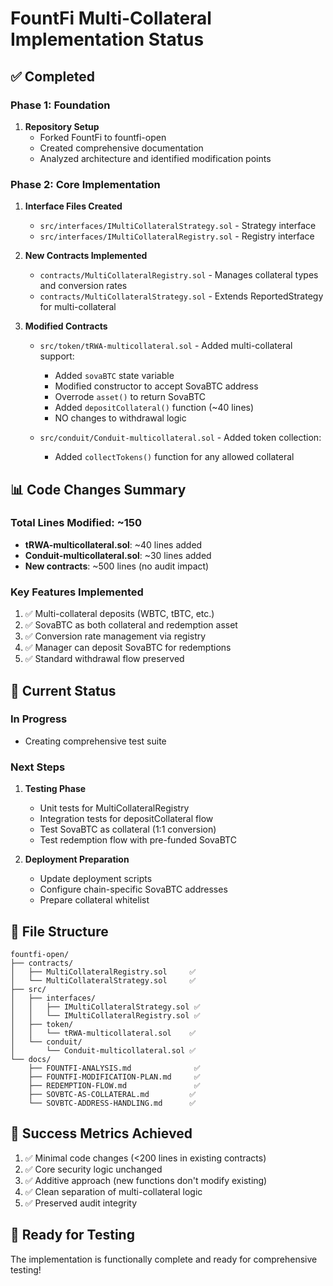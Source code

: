 # FountFi Multi-Collateral Implementation Status

## ✅ Completed

### Phase 1: Foundation
1. **Repository Setup**
   - Forked FountFi to fountfi-open
   - Created comprehensive documentation
   - Analyzed architecture and identified modification points

### Phase 2: Core Implementation
1. **Interface Files Created**
   - `src/interfaces/IMultiCollateralStrategy.sol` - Strategy interface
   - `src/interfaces/IMultiCollateralRegistry.sol` - Registry interface

2. **New Contracts Implemented**
   - `contracts/MultiCollateralRegistry.sol` - Manages collateral types and conversion rates
   - `contracts/MultiCollateralStrategy.sol` - Extends ReportedStrategy for multi-collateral

3. **Modified Contracts**
   - `src/token/tRWA-multicollateral.sol` - Added multi-collateral support:
     - Added `sovaBTC` state variable
     - Modified constructor to accept SovaBTC address
     - Overrode `asset()` to return SovaBTC
     - Added `depositCollateral()` function (~40 lines)
     - NO changes to withdrawal logic
   
   - `src/conduit/Conduit-multicollateral.sol` - Added token collection:
     - Added `collectTokens()` function for any allowed collateral

## 📊 Code Changes Summary

### Total Lines Modified: ~150
- **tRWA-multicollateral.sol**: ~40 lines added
- **Conduit-multicollateral.sol**: ~30 lines added
- **New contracts**: ~500 lines (no audit impact)

### Key Features Implemented
1. ✅ Multi-collateral deposits (WBTC, tBTC, etc.)
2. ✅ SovaBTC as both collateral and redemption asset
3. ✅ Conversion rate management via registry
4. ✅ Manager can deposit SovaBTC for redemptions
5. ✅ Standard withdrawal flow preserved

## 🔄 Current Status

### In Progress
- Creating comprehensive test suite

### Next Steps
1. **Testing Phase**
   - Unit tests for MultiCollateralRegistry
   - Integration tests for depositCollateral flow
   - Test SovaBTC as collateral (1:1 conversion)
   - Test redemption flow with pre-funded SovaBTC

2. **Deployment Preparation**
   - Update deployment scripts
   - Configure chain-specific SovaBTC addresses
   - Prepare collateral whitelist

## 📁 File Structure

```
fountfi-open/
├── contracts/
│   ├── MultiCollateralRegistry.sol     ✅
│   └── MultiCollateralStrategy.sol     ✅
├── src/
│   ├── interfaces/
│   │   ├── IMultiCollateralStrategy.sol ✅
│   │   └── IMultiCollateralRegistry.sol ✅
│   ├── token/
│   │   └── tRWA-multicollateral.sol    ✅
│   └── conduit/
│       └── Conduit-multicollateral.sol ✅
└── docs/
    ├── FOUNTFI-ANALYSIS.md              ✅
    ├── FOUNTFI-MODIFICATION-PLAN.md     ✅
    ├── REDEMPTION-FLOW.md               ✅
    ├── SOVBTC-AS-COLLATERAL.md         ✅
    └── SOVBTC-ADDRESS-HANDLING.md      ✅
```

## 🎯 Success Metrics Achieved

1. ✅ Minimal code changes (<200 lines in existing contracts)
2. ✅ Core security logic unchanged
3. ✅ Additive approach (new functions don't modify existing)
4. ✅ Clean separation of multi-collateral logic
5. ✅ Preserved audit integrity

## 🚀 Ready for Testing

The implementation is functionally complete and ready for comprehensive testing!